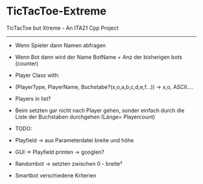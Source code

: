 # TicTacToe-Extreme
 TicTacToe but Xtreme - An ITA21 Cpp Project


----

- Wenn Spieler dann Namen abfragen
- Wenn Bot dann wird der Name BotName + Anz der bisherigen bots (counter)
- Player Class with:
- (PlayerType, PlayerName, Buchstabe?(x,o,a,b,c,d,e,f...)) -> x,o, ASCII....
- Players in list?


- Beim setzten gar nicht nach Player gehen, sonder einfach durch die Liste der Buchstaben durchgehen (Länge= Playercount)

- TODO:
- Playfield -> aus Parameterdatei breite und höhe
- GUI -> Playfield printen -> googlen?
- Randombot -> setzten zwischen 0 - breite²
- Smartbot verschiedene Kriterien